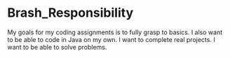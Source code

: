 # Brash_Responsibility
My goals for my coding assignments is to fully grasp to basics.
I also want to be able to code in Java on my own.
I want to complete real projects.
I want to be able to solve problems.
